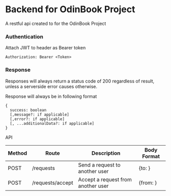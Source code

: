 # Backend for OdinBook Project

A restful api created to for the OdinBook Project

### Authentication

Attach JWT to header as Bearer token

```
Authorization: Bearer <Token>
```

### Response

Responses will always return a status code of 200 regardless of result, unless a serverside error causes otherwise.

Response will always be in following format

```
{
  success: boolean
  [,message?: if applicable]
  [,error?: if applicable]
  [, ...additionalData?: if applicable]
}
```

API

| Method | Route            | Description                        | Body Format               |
| ------ | ---------------- | ---------------------------------- | ------------------------- |
| POST   | /requests        | Send a request to another user     | {to: <ID of target user>} |
| POST   | /requests/accept | Accept a request from another user | {from: <ID of requester>} |
